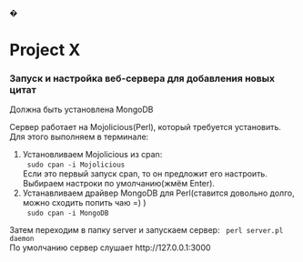 �<h1>Project X</h1>
<h3> Запуск и настройка веб-сервера для добавления новых цитат</h3>
<p>
Должна быть установлена MongoDB<br />

Сервер работает на Mojolicious(Perl), который требуется установить. Для этого выполняем в терминале:
<ol>
	<li> Установливаем Mojolicious из cpan:<br /> 
	<code lang="sh"> sudo cpan -i Mojolicious</code> <br />
	Если это первый запуск cpan, то он предложит его настроить. Выбираем  настроки по умолчанию(жмём  Enter).
	</li>
	<li>
		Устанавливаем драйвер MongoDB для Perl(ставится довольно долго, можно сходить попить чаю =) )<br />
		<code lang="sh"> sudo cpan -i MongoDB</code>
	</li>
</ol>
Затем переходим в папку server  и запускаем сервер: <code lang="sh"> perl server.pl daemon</code> <br />
По умолчанию сервер слушает http://127.0.0.1:3000
</p>
